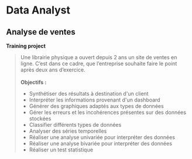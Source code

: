 # Data Analyst
## Analyse de ventes
**Training project**
> Une librairie physique a ouvert depuis 2 ans un site de ventes en ligne. C’est dans ce cadre, que l’entreprise souhaite faire le point après deux ans d’exercice.<br/> <br/>**Objectifs :** <ul><li>Synthétiser des résultats à destination d'un client</li> <li>Interpréter les informations provenant d'un dashboard</li> <li>Générer des graphiques adaptés aux types de données</li><li>
Gérer les erreurs et les incohérences présentes sur des données stockées</li><li>
Classifier différents types de données</li><li>
Analyser des séries temporelles</li><li>
Réaliser une analyse univariée pour interpréter des données</li><li>
Réaliser une analyse bivariée pour interpréter des données</li><li>
Réaliser un test statistique</li></ul>
